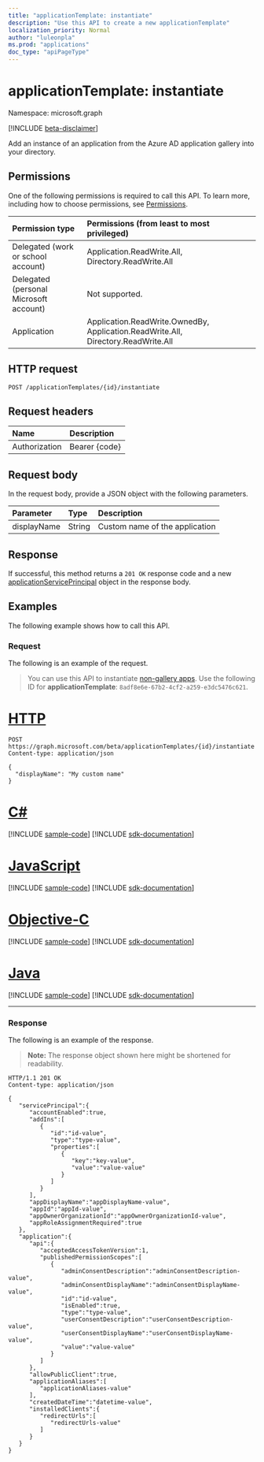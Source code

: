 ```yaml
---
title: "applicationTemplate: instantiate"
description: "Use this API to create a new applicationTemplate"
localization_priority: Normal
author: "luleonpla"
ms.prod: "applications"
doc_type: "apiPageType"
---
```


# applicationTemplate: instantiate

Namespace: microsoft.graph

[!INCLUDE [beta-disclaimer](../../includes/beta-disclaimer.md)]

Add an instance of an application from the Azure AD application gallery into your directory.

## Permissions

One of the following permissions is required to call this API. To learn more, including how to choose permissions, see [Permissions](/graph/permissions-reference).

| Permission type                        | Permissions (from least to most privileged) |
|:---------------------------------------|:--------------------------------------------|
| Delegated (work or school account)     | Application.ReadWrite.All, Directory.ReadWrite.All |
| Delegated (personal Microsoft account) | Not supported. |
| Application                            | Application.ReadWrite.OwnedBy, Application.ReadWrite.All, Directory.ReadWrite.All |

## HTTP request

<!-- { "blockType": "ignored" } -->

```http
POST /applicationTemplates/{id}/instantiate
```

## Request headers

| Name          | Description   |
|:--------------|:--------------|
| Authorization | Bearer {code} |

## Request body

In the request body, provide a JSON object with the following parameters.

| Parameter    | Type        | Description |
|:-------------|:------------|:------------|
|displayName|String|Custom name of the application|

## Response

If successful, this method returns a `201 OK` response code and a new [applicationServicePrincipal](../resources/applicationserviceprincipal.md) object in the response body.

## Examples

The following example shows how to call this API.

### Request

The following is an example of the request.
 
> You can use this API to instantiate [non-gallery apps](/azure/active-directory/manage-apps/add-non-gallery-app). Use the following ID for **applicationTemplate**: `8adf8e6e-67b2-4cf2-a259-e3dc5476c621`.

# [HTTP](#tab/http)
<!-- {
  "blockType": "request",
  "name": "applicationtemplate_instantiate"
}-->

```http
POST https://graph.microsoft.com/beta/applicationTemplates/{id}/instantiate
Content-type: application/json

{
  "displayName": "My custom name"
}
```
# [C#](#tab/csharp)
[!INCLUDE [sample-code](../includes/snippets/csharp/applicationtemplate-instantiate-csharp-snippets.md)]
[!INCLUDE [sdk-documentation](../includes/snippets/snippets-sdk-documentation-link.md)]

# [JavaScript](#tab/javascript)
[!INCLUDE [sample-code](../includes/snippets/javascript/applicationtemplate-instantiate-javascript-snippets.md)]
[!INCLUDE [sdk-documentation](../includes/snippets/snippets-sdk-documentation-link.md)]

# [Objective-C](#tab/objc)
[!INCLUDE [sample-code](../includes/snippets/objc/applicationtemplate-instantiate-objc-snippets.md)]
[!INCLUDE [sdk-documentation](../includes/snippets/snippets-sdk-documentation-link.md)]

# [Java](#tab/java)
[!INCLUDE [sample-code](../includes/snippets/java/applicationtemplate-instantiate-java-snippets.md)]
[!INCLUDE [sdk-documentation](../includes/snippets/snippets-sdk-documentation-link.md)]

---


### Response

The following is an example of the response.

> **Note:** The response object shown here might be shortened for readability. 

<!-- {
  "blockType": "response",
  "truncated": true,
  "@odata.type": "microsoft.graph.applicationServicePrincipal"
} -->

```http
HTTP/1.1 201 OK
Content-type: application/json

{
   "servicePrincipal":{
      "accountEnabled":true,
      "addIns":[
         {
            "id":"id-value",
            "type":"type-value",
            "properties":[
               {
                  "key":"key-value",
                  "value":"value-value"
               }
            ]
         }
      ],
      "appDisplayName":"appDisplayName-value",
      "appId":"appId-value",
      "appOwnerOrganizationId":"appOwnerOrganizationId-value",
      "appRoleAssignmentRequired":true
   },
   "application":{
      "api":{
         "acceptedAccessTokenVersion":1,
         "publishedPermissionScopes":[
            {
               "adminConsentDescription":"adminConsentDescription-value",
               "adminConsentDisplayName":"adminConsentDisplayName-value",
               "id":"id-value",
               "isEnabled":true,
               "type":"type-value",
               "userConsentDescription":"userConsentDescription-value",
               "userConsentDisplayName":"userConsentDisplayName-value",
               "value":"value-value"
            }
         ]
      },
      "allowPublicClient":true,
      "applicationAliases":[
         "applicationAliases-value"
      ],
      "createdDateTime":"datetime-value",
      "installedClients":{
         "redirectUrls":[
            "redirectUrls-value"
         ]
      }
   }
}
```

<!-- uuid: 16cd6b66-4b1a-43a1-adaf-3a886856ed98
2019-02-04 14:57:30 UTC -->
<!-- {
  "type": "#page.annotation",
  "description": "applicationTemplate: instantiate",
  "keywords": "",
  "section": "documentation",
  "tocPath": ""
}-->

